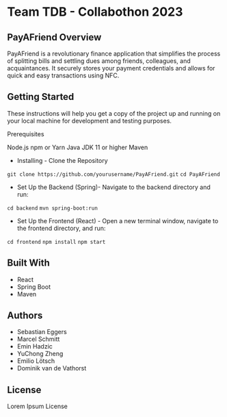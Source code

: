 # Team TDB - Collabothon 2023

## PayAFriend Overview

PayAFriend is a revolutionary finance application that simplifies the process of splitting bills and settling dues among friends, colleagues, and acquaintances. It securely stores your payment credentials and allows for quick and easy transactions using NFC.

## Getting Started

These instructions will help you get a copy of the project up and running on your local machine for development and testing purposes.

Prerequisites

Node.js
npm or Yarn
Java JDK 11 or higher
Maven

- Installing -
Clone the Repository

```git clone https://github.com/yourusername/PayAFriend.git```
```cd PayAFriend```

- Set Up the Backend (Spring)- 
Navigate to the backend directory and run:

```cd backend```
```mvn spring-boot:run```

- Set Up the Frontend (React) -
Open a new terminal window, navigate to the frontend directory, and run:

```cd frontend```
```npm install```
```npm start```

## Built With
- React
- Spring Boot
- Maven

## Authors

- Sebastian Eggers
- Marcel Schmitt
- Emin Hadzic
- YuChong Zheng
- Emilio Lötsch
- Dominik van de Vathorst


## License
Lorem Ipsum License
